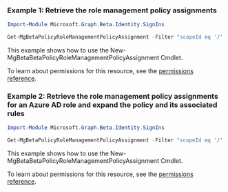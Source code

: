 ### Example 1: Retrieve the role management policy assignments

```powershellImport-Module Microsoft.Graph.Beta.Identity.SignIns

Get-MgBetaPolicyRoleManagementPolicyAssignment -Filter "scopeId eq '/' and scopeType eq 'Directory'"
```
This example shows how to use the New-MgBetaBetaPolicyRoleManagementPolicyAssignment Cmdlet.
To learn about permissions for this resource, see the [permissions reference](/graph/permissions-reference).

### Example 2: Retrieve the role management policy assignments for an Azure AD role and expand the policy and its associated rules

```powershellImport-Module Microsoft.Graph.Beta.Identity.SignIns

Get-MgBetaPolicyRoleManagementPolicyAssignment -Filter "scopeId eq '/' and scopeType eq 'DirectoryRole' and roleDefinitionId eq '62e90394-69f5-4237-9190-012177145e10'" -ExpandProperty "policy(`$expand=rules)"
```
This example shows how to use the New-MgBetaBetaPolicyRoleManagementPolicyAssignment Cmdlet.
To learn about permissions for this resource, see the [permissions reference](/graph/permissions-reference).

